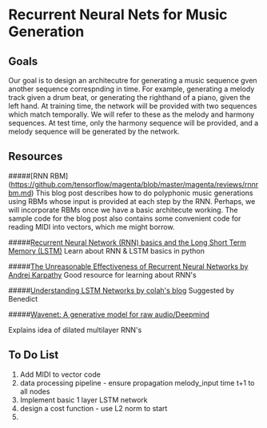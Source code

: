 # Recurrent Neural Nets for Music Generation

## Goals
Our goal is to design an architecutre for generating a music sequence gven another sequence correspnding in time. For example, generating a melody track given a drum beat, or generating the righthand of a piano, given the left hand. At training time, the network will be provided with two sequences which match temporally. We will refer to these as the melody and harmony sequences. At test time, only the harmony sequence will be provided, and a melody sequence will be generated by the network.

## Resources 

#####[RNN RBM] (https://github.com/tensorflow/magenta/blob/master/magenta/reviews/rnnrbm.md)
This blog post describes how to do polyphonic music generations using RBMs whose input is provided at each step by the RNN. Perhaps, we will incorporate RBMs once we have a basic architecute working. The sample code for the blog post also contains some convenient code for reading MIDI into vectors, which me might borrow. 

#####[Recurrent Neural Network (RNN) basics and the Long Short Term Memory (LSTM)](https://pythonprogramming.net/recurrent-neural-network-rnn-lstm-machine-learning-tutorial/)
Learn about RNN & LSTM basics in python

#####[The Unreasonable Effectiveness of Recurrent Neural Networks by Andrej Karpathy](http://karpathy.github.io/2015/05/21/rnn-effectiveness/)
Good resource for learning about RNN's

#####[Understanding LSTM Networks by colah's blog](http://colah.github.io/posts/2015-08-Understanding-LSTMs/)
Suggested by Benedict

#####[Wavenet: A generative model for raw audio/Deepmind](https://deepmind.com/blog/wavenet-generative-model-raw-audio/)

Explains idea of dilated multilayer RNN's

## To Do List
  1. Add MIDI to vector code
  2. data processing pipeline - ensure propagation melody_input time t+1 to all nodes
  3. Implement basic 1 layer LSTM network 
  4. design a cost function - use L2 norm to start
  5. 
  








